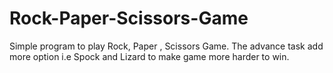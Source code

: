 # Rock-Paper-Scissors-Game
Simple program to play Rock, Paper , Scissors Game. The advance task add more option i.e Spock and Lizard to make game more harder to win.
